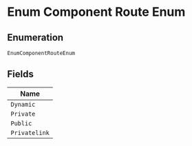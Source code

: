 
# Enum Component Route Enum

## Enumeration

`EnumComponentRouteEnum`

## Fields

| Name |
|  --- |
| `Dynamic` |
| `Private` |
| `Public` |
| `Privatelink` |

